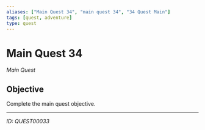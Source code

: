 ```yaml
---
aliases: ["Main Quest 34", "main quest 34", "34 Quest Main"]
tags: [quest, adventure]
type: quest
---
```


# Main Quest 34

*Main Quest*

## Objective
Complete the main quest objective.

---
*ID: QUEST00033*